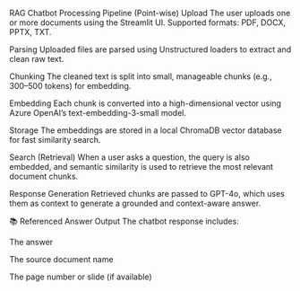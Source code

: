 RAG Chatbot Processing Pipeline (Point-wise)
 Upload
The user uploads one or more documents using the Streamlit UI.
Supported formats: PDF, DOCX, PPTX, TXT.

 Parsing
Uploaded files are parsed using Unstructured loaders to extract and clean raw text.

Chunking
The cleaned text is split into small, manageable chunks (e.g., 300–500 tokens) for embedding.

Embedding
Each chunk is converted into a high-dimensional vector using Azure OpenAI’s text-embedding-3-small model.

Storage
The embeddings are stored in a local ChromaDB vector database for fast similarity search.

Search (Retrieval)
When a user asks a question, the query is also embedded, and semantic similarity is used to retrieve the most relevant document chunks.

Response Generation
Retrieved chunks are passed to GPT-4o, which uses them as context to generate a grounded and context-aware answer.

📚 Referenced Answer Output
The chatbot response includes:

The answer

The source document name

The page number or slide (if available)

